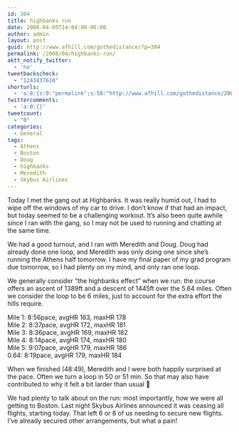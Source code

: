 ```yaml
---
id: 384
title: highbanks run
date: 2008-04-05T14:04:00-06:00
author: admin
layout: post
guid: http://www.afhill.com/gothedistance/?p=384
permalink: /2008/04/highbanks-run/
aktt_notify_twitter:
  - 'no'
tweetbackscheck:
  - "1243437610"
shorturls:
  - 'a:8:{s:9:"permalink";s:58:"http://www.afhill.com/gothedistance/2008/04/highbanks-run/";s:7:"tinyurl";s:25:"http://tinyurl.com/dj7wuj";s:4:"isgd";s:17:"http://is.gd/heNK";s:5:"bitly";s:19:"http://bit.ly/16uXh";s:5:"snipr";s:22:"http://snipr.com/aqmo9";s:5:"snurl";s:22:"http://snurl.com/aqmo9";s:7:"snipurl";s:24:"http://snipurl.com/aqmo9";s:4:"trim";s:17:"http://tr.im/cq79";}'
twittercomments:
  - 'a:0:{}'
tweetcount:
  - "0"
categories:
  - General
tags:
  - Athens
  - Boston
  - Doug
  - highbanks
  - Meredith
  - Skybus Airlines
---
```

Today I met the gang out at Highbanks. It was really humid out, I had to wipe off the windows of my car to drive. I don&#8217;t know if that had an impact, but today seemed to be a challenging workout. It&#8217;s also been quite awhile since I ran with the gang, so I may not be used to running and chatting at the same time.

We had a good turnout, and I ran with Meredith and Doug. Doug had already done one loop, and Meredith was only doing one since she&#8217;s running the Athens half tomorrow. I have my final paper of my grad program due tomorrow, so I had plenty on my mind, and only ran one loop.

We generally consider &#8220;the highbanks effect&#8221; when we run: the course offers an ascent of 1389ft and a descent of 1445ft over the 5.64 miles. Often we consider the loop to be 6 miles, just to account for the extra effort the hills require.

Mile 1: 8:56pace, avgHR 163, maxHR 178  
Mile 2: 8:37pace, avgHR 172, maxHR 181  
Mile 3: 8:36pace, avgHR 169, maxHR 182  
Mile 4: 8:14pace, avgHR 174, maxHR 180  
Mile 5: 9:07pace, avgHR 179, maxHR 186  
0.64: 8:19pace, avgHR 179, maxHR 184

When we finished (48:49), Meredith and I were both happily surprised at the pace. Often we turn a loop in 50 or 51 min. So that may also have contributed to why it felt a bit larder than usual 🙂

We had plenty to talk about on the run: most importantly, how we were all getting to Boston. Last night Skybus Airlines announced it was ceasing all flights, starting today. That left 6 or 8 of us needing to secure new flights. I&#8217;ve already secured other arrangements, but what a pain!